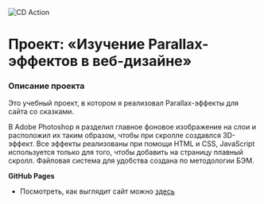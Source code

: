 ![CD Action](https://github.com/vladosrus/parallax-test/actions/workflows/actions.yml/badge.svg?event=push)

# Проект: «Изучение Parallax-эффектов в веб-дизайне»

### Описание проекта
Это учебный проект, в котором я реализовал Parallax-эффекты для сайта со сказками.

В Adobe Photoshop я разделил главное фоновое изображение на слои и расположил их таким образом, чтобы при скролле создавлся 3D-эффект. Все эффекты реализованы при помощи HTML и CSS, JavaScript используется только для того, чтобы добавить на страницу плавный скролл. Файловая система для удобства создана по методологии БЭМ.

**GitHub Pages**

* Посмотреть, как выглядит сайт можно [здесь](https://vladosrus.github.io/parallax-test/)

